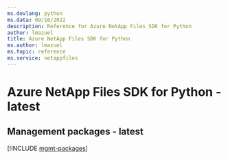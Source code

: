 ```yaml
---
ms.devlang: python
ms.data: 09/16/2022
description: Reference for Azure NetApp Files SDK for Python
author: lmazuel
title: Azure NetApp Files SDK for Python
ms.author: lmazuel
ms.topic: reference
ms.service: netappfiles
---
```

# Azure NetApp Files SDK for Python - latest

## Management packages - latest
[!INCLUDE [mgmt-packages](netapp-files-mgmt-index.md)]